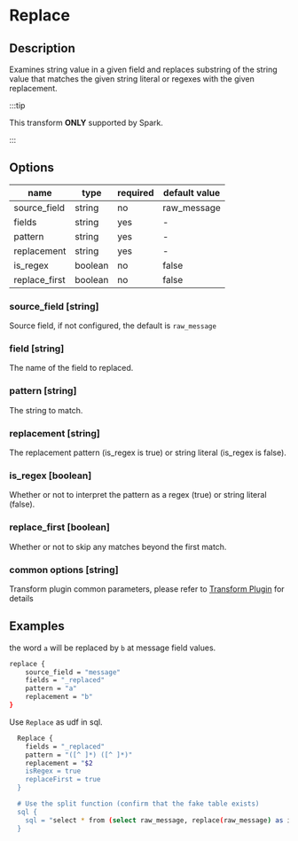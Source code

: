 # Replace

## Description

Examines string value in a given field and replaces substring of the string value that matches the given string literal or regexes with the given replacement.

:::tip

This transform **ONLY** supported by Spark.

:::

## Options

| name           | type   | required | default value |
| -------------- | ------ | -------- | ------------- |
| source_field   | string | no       | raw_message   |
| fields         | string | yes      | -             |
| pattern        | string | yes      | -             |
| replacement    | string | yes      | -             |
| is_regex       | boolean| no       | false         |
| replace_first  | boolean| no       | false         |

### source_field [string]

Source field, if not configured, the default is `raw_message`

### field [string]

The name of the field to replaced.

### pattern [string]

The string to match.

### replacement [string]

The replacement pattern (is_regex is true) or string literal (is_regex is false).

### is_regex [boolean]

Whether or not to interpret the pattern as a regex (true) or string literal (false).

### replace_first [boolean]

Whether or not to skip any matches beyond the first match.

### common options [string]

Transform plugin common parameters, please refer to [Transform Plugin](common-options.mdx) for details

## Examples
the word `a` will be replaced by `b` at message field values.

```bash
replace {
    source_field = "message"
    fields = "_replaced"
    pattern = "a"
    replacement = "b"
}
```

Use `Replace` as udf in sql.

```bash
  Replace {
    fields = "_replaced"
    pattern = "([^ ]*) ([^ ]*)"
    replacement = "$2
    isRegex = true
    replaceFirst = true
  }

  # Use the split function (confirm that the fake table exists)
  sql {
    sql = "select * from (select raw_message, replace(raw_message) as info_row from fake) t1"
  }
```
